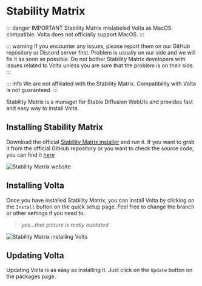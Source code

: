 # Stability Matrix

::: danger IMPORTANT
Stability Matrix mislabeled Volta as MacOS compatible. Volta does not officially support MacOS.
:::

::: warning
If you encounter any issues, please report them on our GitHub repository or Discord server first. Problem is usually on our side and we will fix it as soon as possible. Do not bother Stability Matrix developers with issues related to Volta unless you are sure that the problem is on their side.
:::

::: info
We are not affiliated with the Stability Matrix. Compatibility with Volta is not guaranteed.
:::

Stability Matrix is a manager for Stable Diffusion WebUIs and provides fast and easy way to install Volta.

## Installing Stability Matrix

Download the official [Stability Matrix installer](https://lykos.ai/) and run it.
If you want to grab it from the official GitHub repository or you want to check the source code, you can find it [here](https://github.com/LykosAI/StabilityMatrix)

![Stability Matrix website](/static/installation/stability-matrix-website.webp)

## Installing Volta

Once you have installed Stability Matrix, you can install Volta by clicking on the `Install` button on the quick setup page.
Feel free to change the branch or other settings if you need to.

> *yes...that picture is really outdated*

![Stability Matrix installing Volta](/static/installation/stability-matrix-installing-volta.webp)

## Updating Volta

Updating Volta is as easy as installing it. Just click on the `Update` button on the packages page.